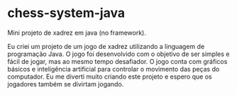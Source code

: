 # chess-system-java
Mini projeto de xadrez em java (no framework). 

Eu criei um projeto de um jogo de xadrez utilizando a linguagem de programação Java. O jogo foi desenvolvido com o objetivo de ser simples e fácil de jogar, mas ao mesmo tempo desafiador. O jogo conta com gráficos básicos e inteligência artificial para controlar o movimento das peças do computador. Eu me diverti muito criando este projeto e espero que os jogadores também se divirtam jogando.
